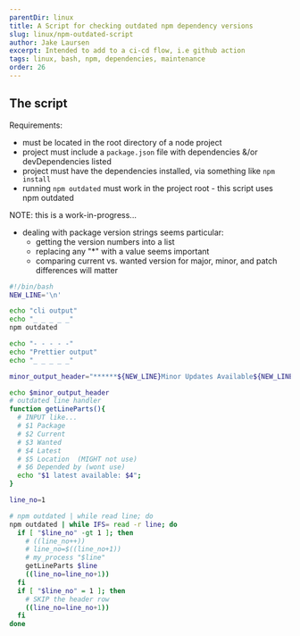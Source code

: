 ```yaml
---
parentDir: linux
title: A Script for checking outdated npm dependency versions
slug: linux/npm-outdated-script
author: Jake Laursen
excerpt: Intended to add to a ci-cd flow, i.e github action
tags: linux, bash, npm, dependencies, maintenance
order: 26
---
```


## The script
Requirements:
- must be located in the root directory of a node project
- project must include a `package.json` file with dependencies &/or devDependencies listed
- project must have the dependencies installed, via something like `npm install`
- running `npm outdated` must work in the project root - this script uses npm outdated

NOTE: this is a work-in-progress...
- dealing with package version strings seems particular:
  - getting the version numbers into a list
  - replacing any "*" with a value seems important
  - comparing current vs. wanted version for major, minor, and patch differences will matter

```bash
#!/bin/bash
NEW_LINE='\n'

echo "cli output"
echo "_ _ _ _ _"
npm outdated

echo "- - - - -"
echo "Prettier output"
echo "_ _ _ _ _"

minor_output_header="******${NEW_LINE}Minor Updates Available${NEW_LINE}These can be updated per running \"npm i\", as your package.json indicates the new version is allowed${NEW_LINE}******"

echo $minor_output_header
# outdated line handler
function getLineParts(){
  # INPUT like...
  # $1 Package 
  # $2 Current 
  # $3 Wanted 
  # $4 Latest  
  # $5 Location  (MIGHT not use)
  # $6 Depended by (wont use)
  echo "$1 latest available: $4";
}

line_no=1

# npm outdated | while read line; do
npm outdated | while IFS= read -r line; do
  if [ "$line_no" -gt 1 ]; then
    # ((line_no++))
    # line_no=$((line_no+1))
    # my_process "$line"
    getLineParts $line
    ((line_no=line_no+1))
  fi
  if [ "$line_no" = 1 ]; then
    # SKIP the header row
    ((line_no=line_no+1))
  fi
done
```